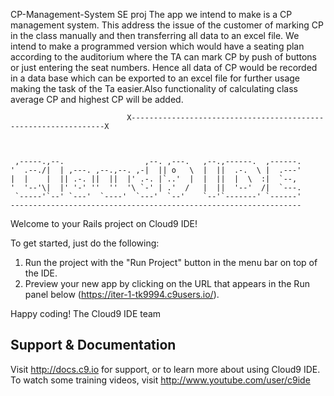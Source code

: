 CP-Management-System
SE proj The app we intend to make is a CP management system. This address the issue of the customer of marking CP in the class manually and then transferring all data to an excel file. We intend to make a programmed version which would have a seating plan according to the auditorium where the TA can mark CP by push of buttons or just entering the seat numbers. Hence all data of CP would be recorded in a data base which can be exported to an excel file for further usage making the task of the Ta easier.Also functionality of calculating class average CP and highest CP will be added.


                              X----------------------------------------------------------------X



     ,-----.,--.                  ,--. ,---.   ,--.,------.  ,------.
    '  .--./|  | ,---. ,--.,--. ,-|  || o   \  |  ||  .-.  \ |  .---'
    |  |    |  || .-. ||  ||  |' .-. |`..'  |  |  ||  |  \  :|  `--, 
    '  '--'\|  |' '-' ''  ''  '\ `-' | .'  /   |  ||  '--'  /|  `---.
     `-----'`--' `---'  `----'  `---'  `--'    `--'`-------' `------'
    ----------------------------------------------------------------- 


Welcome to your Rails project on Cloud9 IDE!

To get started, just do the following:

1. Run the project with the "Run Project" button in the menu bar on top of the IDE.
2. Preview your new app by clicking on the URL that appears in the Run panel below (https://iter-1-tk9994.c9users.io/).

Happy coding!
The Cloud9 IDE team


## Support & Documentation

Visit http://docs.c9.io for support, or to learn more about using Cloud9 IDE. 
To watch some training videos, visit http://www.youtube.com/user/c9ide
